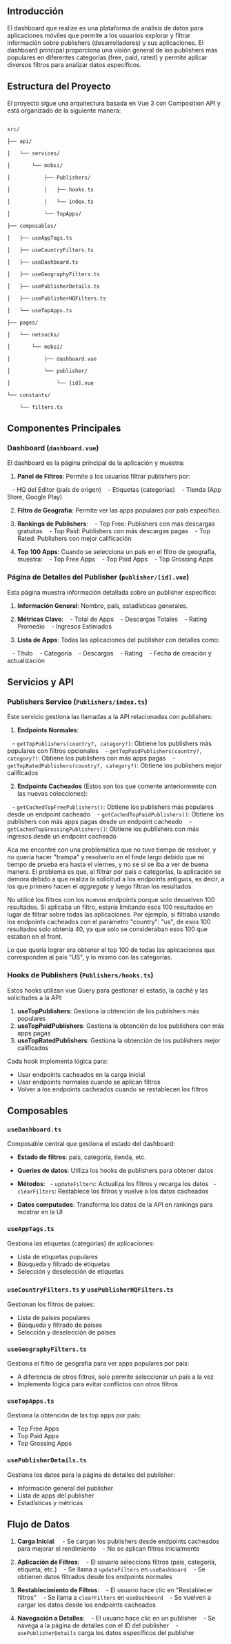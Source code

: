 
## Introducción

El dashboard que realize es una plataforma de análisis de datos para aplicaciones móviles que permite a los usuarios explorar y filtrar información sobre publishers (desarrolladores) y sus aplicaciones. El dashboard principal proporciona una visión general de los publishers más populares en diferentes categorías (free, paid, rated) y permite aplicar diversos filtros para analizar datos específicos.

## Estructura del Proyecto

El proyecto sigue una arquitectura basada en Vue 3 con Composition API y está organizado de la siguiente manera:

```

src/

├── api/

│   └── services/

│       └── mobsi/

│           ├── Publishers/

│           │   ├── hooks.ts

│           │   └── index.ts

│           └── TopApps/

├── composables/

│   ├── useAppTags.ts

│   ├── useCountryFilters.ts

│   ├── useDashboard.ts

│   ├── useGeographyFilters.ts

│   ├── usePublisherDetails.ts

│   ├── usePublisherHQFilters.ts

│   └── useTopApps.ts

├── pages/

│   └── netsocks/

│       └── mobsi/

│           ├── dashboard.vue

│           └── publisher/

│               └── [id].vue

└── constants/

    └── filters.ts

```


## Componentes Principales

### Dashboard (`dashboard.vue`)

El dashboard es la página principal de la aplicación y muestra:

1. **Panel de Filtros**: Permite a los usuarios filtrar publishers por:

   - HQ del Editor (país de origen)
   - Etiquetas (categorías)
   - Tienda (App Store, Google Play)

2. **Filtro de Geografía**: Permite ver las apps populares por país específico.

3. **Rankings de Publishers**:
   - Top Free: Publishers con más descargas gratuitas
   - Top Paid: Publishers con más descargas pagas
   - Top Rated: Publishers con mejor calificación

4. **Top 100 Apps**: Cuando se selecciona un país en el filtro de geografía, muestra:
   - Top Free Apps
   - Top Paid Apps
   - Top Grossing Apps


### Página de Detalles del Publisher (`publisher/[id].vue`)

Esta página muestra información detallada sobre un publisher específico:

1. **Información General**: Nombre, país, estadísticas generales.

2. **Métricas Clave**:
   - Total de Apps
   - Descargas Totales
   - Rating Promedio
   - Ingresos Estimados

3. **Lista de Apps**: Todas las aplicaciones del publisher con detalles como:

   - Título
   - Categoría
   - Descargas
   - Rating
   - Fecha de creación y actualización


## Servicios y API

### Publishers Service (`Publishers/index.ts`)
  
Este servicio gestiona las llamadas a la API relacionadas con publishers:

1. **Endpoints Normales**:

   - `getTopPublishers(country?, category?)`: Obtiene los publishers más populares con filtros opcionales
   - `getTopPaidPublishers(country?, category?)`: Obtiene los publishers con más apps pagas
   - `getTopRatedPublishers(country?, category?)`: Obtiene los publishers mejor calificados

  

2. **Endpoints Cacheados** (Estos son los que comente anteriormente con las nuevas colecciones):

   - `getCachedTopFreePublishers()`: Obtiene los publishers más populares desde un endpoint cacheado
   - `getCachedTopPaidPublishers()`: Obtiene los publishers con más apps pagas desde un endpoint cacheado
   - `getCachedTopGrossingPublishers()`: Obtiene los publishers con más ingresos desde un endpoint cacheado

Aca me encontré con una problemática que no tuve tiempo de resolver, y no queria hacer "trampa" y resolverlo en el finde largo debido que mi tiempo de prueba era hasta el viernes, y no se si se iba a ver de buena manera. 
El problema es que, al filtrar por país o categorías, la aplicación se demora debido a que realiza la solicitud a los endpoints antiguos, es decir, a los que primero hacen el _aggregate_ y luego filtran los resultados.

No utilicé los filtros con los nuevos endpoints porque solo devuelven 100 resultados. Si aplicaba un filtro, estaría limitando esos 100 resultados en lugar de filtrar sobre todas las aplicaciones. Por ejemplo, si filtraba usando los endpoints cacheados con el parámetro "country": "us", de esos 100 resultados solo obtenía 40, ya que solo se consideraban esos 100 que estaban en el front.

Lo que quería lograr era obtener el top 100 de todas las aplicaciones que corresponden al país "US", y lo mismo con las categorías.

### Hooks de Publishers (`Publishers/hooks.ts`)

Estos hooks utilizan vue Query para gestionar el estado, la caché y las solicitudes a la API:
  
1. **useTopPublishers**: Gestiona la obtención de los publishers más populares
2. **useTopPaidPublishers**: Gestiona la obtención de los publishers con más apps pagas
3. **useTopRatedPublishers**: Gestiona la obtención de los publishers mejor calificados

  

Cada hook implementa lógica para:
- Usar endpoints cacheados en la carga inicial
- Usar endpoints normales cuando se aplican filtros
- Volver a los endpoints cacheados cuando se restablecen los filtros


## Composables
### `useDashboard.ts`

Composable central que gestiona el estado del dashboard:
  
- **Estado de filtros**: país, categoría, tienda, etc.
- **Queries de datos**: Utiliza los hooks de publishers para obtener datos

- **Métodos**:
  - `updateFilters`: Actualiza los filtros y recarga los datos
  - `clearFilters`: Restablece los filtros y vuelve a los datos cacheados
- **Datos computados**: Transforma los datos de la API en rankings para mostrar en la UI


### `useAppTags.ts`

Gestiona las etiquetas (categorías) de aplicaciones:  
- Lista de etiquetas populares
- Búsqueda y filtrado de etiquetas
- Selección y deselección de etiquetas

### `useCountryFilters.ts` y `usePublisherHQFilters.ts`

Gestionan los filtros de países:
- Lista de países populares
- Búsqueda y filtrado de países
- Selección y deselección de países

### `useGeographyFilters.ts`
Gestiona el filtro de geografía para ver apps populares por país:

- A diferencia de otros filtros, solo permite seleccionar un país a la vez
- Implementa lógica para evitar conflictos con otros filtros

### `useTopApps.ts`
Gestiona la obtención de las top apps por país:
  
- Top Free Apps
- Top Paid Apps
- Top Grossing Apps
### `usePublisherDetails.ts`

Gestiona los datos para la página de detalles del publisher:
- Información general del publisher
- Lista de apps del publisher
- Estadísticas y métricas
## Flujo de Datos

1. **Carga Inicial**:
   - Se cargan los publishers desde endpoints cacheados para mejorar el rendimiento
   - No se aplican filtros inicialmente

2. **Aplicación de Filtros**:
   - El usuario selecciona filtros (país, categoría, etiqueta, etc.)
   - Se llama a `updateFilters` en `useDashboard`
   - Se obtienen datos filtrados desde los endpoints normales

3. **Restablecimiento de Filtros**:
   - El usuario hace clic en "Restablecer filtros"
   - Se llama a `clearFilters` en `useDashboard`
   - Se vuelven a cargar los datos desde los endpoints cacheados

4. **Navegación a Detalles**:
   - El usuario hace clic en un publisher
   - Se navega a la página de detalles con el ID del publisher
   - `usePublisherDetails` carga los datos específicos del publisher

